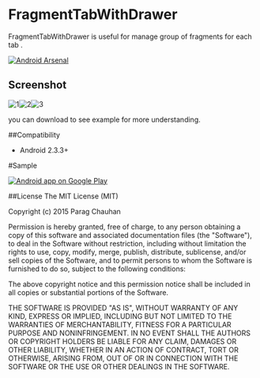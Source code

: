 
# FragmentTabWithDrawer

FragmentTabWithDrawer is useful for manage group of fragments for each tab .

[![Android Arsenal](https://img.shields.io/badge/Android%20Arsenal-FragmentTabWithDrawer-green.svg?style=flat)](https://android-arsenal.com/details/3/2462)


## Screenshot

![1](https://raw.githubusercontent.com/pchauhan/FragmentTabWithDrawer/master/Screenshots/1.png)![2](https://raw.githubusercontent.com/pchauhan/FragmentTabWithDrawer/master/Screenshots/2.png)![3](https://raw.githubusercontent.com/pchauhan/FragmentTabWithDrawer/master/Screenshots/3.png)


you can download to see example  for more understanding.

##Compatibility

 - Android 2.3.3+

#Sample

<a href="https://play.google.com/store/apps/details?id=com.sn.fragmenttabwithdrawer">
  <img alt="Android app on Google Play" src="https://developer.android.com/images/brand/en_app_rgb_wo_45.png" />
</a>

##License
The MIT License (MIT)

Copyright (c) 2015 Parag Chauhan

Permission is hereby granted, free of charge, to any person obtaining a copy
of this software and associated documentation files (the "Software"), to deal
in the Software without restriction, including without limitation the rights
to use, copy, modify, merge, publish, distribute, sublicense, and/or sell
copies of the Software, and to permit persons to whom the Software is
furnished to do so, subject to the following conditions:

The above copyright notice and this permission notice shall be included in
all copies or substantial portions of the Software.

THE SOFTWARE IS PROVIDED "AS IS", WITHOUT WARRANTY OF ANY KIND, EXPRESS OR
IMPLIED, INCLUDING BUT NOT LIMITED TO THE WARRANTIES OF MERCHANTABILITY,
FITNESS FOR A PARTICULAR PURPOSE AND NONINFRINGEMENT. IN NO EVENT SHALL THE
AUTHORS OR COPYRIGHT HOLDERS BE LIABLE FOR ANY CLAIM, DAMAGES OR OTHER
LIABILITY, WHETHER IN AN ACTION OF CONTRACT, TORT OR OTHERWISE, ARISING FROM,
OUT OF OR IN CONNECTION WITH THE SOFTWARE OR THE USE OR OTHER DEALINGS IN
THE SOFTWARE.
